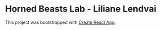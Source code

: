# Horned Beasts Lab - Liliane Lendvai

This project was bootstrapped with [Create React App](https://github.com/facebook/create-react-app).

